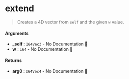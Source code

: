 # extend

>  Creates a 4D vector from `self` and the given `w` value.

#### Arguments

- **\_self** : `I64Vec3` \- No Documentation 🚧
- **w** : `i64` \- No Documentation 🚧

#### Returns

- **arg0** : `I64Vec4` \- No Documentation 🚧